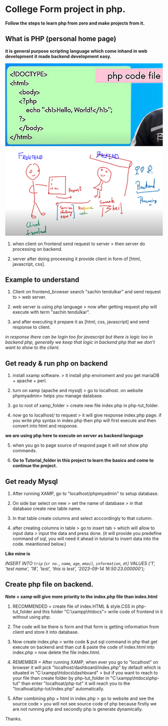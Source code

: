 # College Form project in php.
**Follow the steps to learn php from zero and make projects from it.**


## What is PHP (personal home page)
**it is general purpose scripting language which come inhand in web development**
**it made backend development easy.**

![Alt text](img/image.png)

![Alt text](img/image-1.png)

1. when client on frontend send request to server > then server do processing on backend.

2. server after doing proceesing it provide client in form of [html, javascript, css].


## Example to understand

1. Client on frontend_browser search "sachin tendulkar" and send request to > web server.

2. web server is using php language > now after getting request php will execute with term "sachin tendulkar".

3. and after executing it prepare it as [html, css, javascript] and send response to client.

*in response there can be login too for javascript but there is logic too in backend php, generally we keep that logic in backend php that we don't want to show to the client.*


## Get ready & run php on backend

1. install xxamp software. > it install php enviroment and you get mariaDB + apache + perl.

2. turn on xamp (apache and mysql) > go to localhost.
on website phpmyadmin= helps you manage database.

3. go to root of xamp_folder > create new file index.php in php-tut_folder.

4. now go to localhost/ to request > it will give response index.php page.
if you write php syntax in index.php then php will first execute and then convert into html and response.

**we are using php here to execute on server as backend language**

5. when you go to page source of respond page it will not show php commands.

6. **Go to Tutorial_folder in this project to learn the basics and come to continue the project.**


## Get ready Mysql

1. After running XAMP, go to "localhost/phpmyadmin" to setup database.

2. On side bar select on new > set the name of database > in that database create new table name.

3. In that table create columns and select acccordingly to that column.

4. after creating columns in table > go to insert tab > which will allow to input data > input the data and press done. (it will provide you predefine command of sql, you will need it ahead in tutorial to insert data into the code. meantioned below.)

**Like mine is**

*INSERT INTO `trip` (`sr no.`, `name`, `age`, `email`, `information`, `dt`) VALUES ('1', 'test name', '18', 'test', 'this is test', '2023-09-14 16:50:23.000000');*


## Create php file on backend.
**Note = xamp will give more priority to the index.php file than index.html**

1. RECOMMENDED = create file of index.HTML & style.CSS in php-tut_folder and this folder "C:\xampp\htdocs"> write code of frontend in it without using php.

2. The code will be there is form and that form is getting information from client and store it into database.

3. Now create index.php > write code & put sql command in php that get execute on backend and than cut & paste the code of index.html into index.php > now delete the file index.html.

4. REMEMBER = After running XAMP, when ever you go to "localhost" on browser it will pick "localhost/dashboard/index.php" by default which is situated in "C:\xampp\htdocs\dashboard" > but if you want to reach to your file than create folder by php-tut_folder in "C:\xampp\htdocs\php-tut" than enter "localhoat/php-tut" it will reach you to the "localhoat/php-tut/index.php" automatically.

5. After combining php + html in index.php > go to website and see the source code > you will not see source code of php because firstly we are not running php and secondly php is generate dynamically.


Thanks.